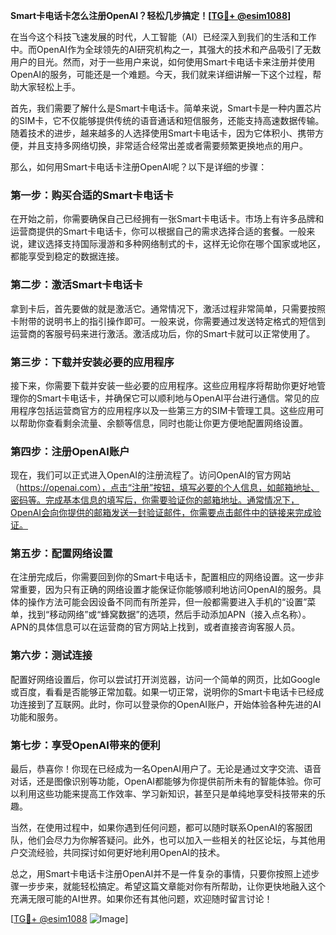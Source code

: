 **Smart卡电话卡怎么注册OpenAI？轻松几步搞定！[[TG💪+ @esim1088](https://t.me/s/esim1088)]**

在当今这个科技飞速发展的时代，人工智能（AI）已经深入到我们的生活和工作中。而OpenAI作为全球领先的AI研究机构之一，其强大的技术和产品吸引了无数用户的目光。然而，对于一些用户来说，如何使用Smart卡电话卡来注册并使用OpenAI的服务，可能还是一个难题。今天，我们就来详细讲解一下这个过程，帮助大家轻松上手。

首先，我们需要了解什么是Smart卡电话卡。简单来说，Smart卡是一种内置芯片的SIM卡，它不仅能够提供传统的语音通话和短信服务，还能支持高速数据传输。随着技术的进步，越来越多的人选择使用Smart卡电话卡，因为它体积小、携带方便，并且支持多网络切换，非常适合经常出差或者需要频繁更换地点的用户。

那么，如何用Smart卡电话卡注册OpenAI呢？以下是详细的步骤：

### 第一步：购买合适的Smart卡电话卡

在开始之前，你需要确保自己已经拥有一张Smart卡电话卡。市场上有许多品牌和运营商提供的Smart卡电话卡，你可以根据自己的需求选择合适的套餐。一般来说，建议选择支持国际漫游和多种网络制式的卡，这样无论你在哪个国家或地区，都能享受到稳定的数据连接。

### 第二步：激活Smart卡电话卡

拿到卡后，首先要做的就是激活它。通常情况下，激活过程非常简单，只需要按照卡附带的说明书上的指引操作即可。一般来说，你需要通过发送特定格式的短信到运营商的客服号码来进行激活。激活成功后，你的Smart卡就可以正常使用了。

### 第三步：下载并安装必要的应用程序

接下来，你需要下载并安装一些必要的应用程序。这些应用程序将帮助你更好地管理你的Smart卡电话卡，并确保它可以顺利地与OpenAI平台进行通信。常见的应用程序包括运营商官方的应用程序以及一些第三方的SIM卡管理工具。这些应用可以帮助你查看剩余流量、余额等信息，同时也能让你更方便地配置网络设置。

### 第四步：注册OpenAI账户

现在，我们可以正式进入OpenAI的注册流程了。访问OpenAI的官方网站（https://openai.com），点击“注册”按钮，填写必要的个人信息，如邮箱地址、密码等。完成基本信息的填写后，你需要验证你的邮箱地址。通常情况下，OpenAI会向你提供的邮箱发送一封验证邮件，你需要点击邮件中的链接来完成验证。

### 第五步：配置网络设置

在注册完成后，你需要回到你的Smart卡电话卡，配置相应的网络设置。这一步非常重要，因为只有正确的网络设置才能保证你能够顺利地访问OpenAI的服务。具体的操作方法可能会因设备不同而有所差异，但一般都需要进入手机的“设置”菜单，找到“移动网络”或“蜂窝数据”的选项，然后手动添加APN（接入点名称）。APN的具体信息可以在运营商的官方网站上找到，或者直接咨询客服人员。

### 第六步：测试连接

配置好网络设置后，你可以尝试打开浏览器，访问一个简单的网页，比如Google或百度，看看是否能够正常加载。如果一切正常，说明你的Smart卡电话卡已经成功连接到了互联网。此时，你可以登录你的OpenAI账户，开始体验各种先进的AI功能和服务。

### 第七步：享受OpenAI带来的便利

最后，恭喜你！你现在已经成为一名OpenAI用户了。无论是通过文字交流、语音对话，还是图像识别等功能，OpenAI都能够为你提供前所未有的智能体验。你可以利用这些功能来提高工作效率、学习新知识，甚至只是单纯地享受科技带来的乐趣。

当然，在使用过程中，如果你遇到任何问题，都可以随时联系OpenAI的客服团队，他们会尽力为你解答疑问。此外，也可以加入一些相关的社区论坛，与其他用户交流经验，共同探讨如何更好地利用OpenAI的技术。

总之，用Smart卡电话卡注册OpenAI并不是一件复杂的事情，只要你按照上述步骤一步步来，就能轻松搞定。希望这篇文章能对你有所帮助，让你更快地融入这个充满无限可能的AI世界。如果你还有其他问题，欢迎随时留言讨论！

[[TG💪+ @esim1088](https://t.me/s/esim1088) ![Image](https://i.postimg.cc/4NQfJmqS/Snipaste-2025-05-13-00-14-12.png)]